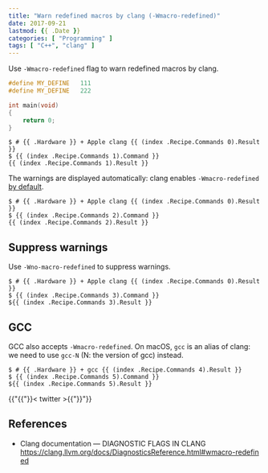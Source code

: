 ```yaml
---
title: "Warn redefined macros by clang (-Wmacro-redefined)"
date: 2017-09-21
lastmod: {{ .Date }}
categories: [ "Programming" ]
tags: [ "C++", "clang" ]
---
```


Use `-Wmacro-redefined` flag to warn redefined macros by clang.

```cpp
#define MY_DEFINE   111
#define MY_DEFINE   222

int main(void)
{
    return 0;
}
```

```console
$ # {{ .Hardware }} + Apple clang {{ (index .Recipe.Commands 0).Result }}
$ {{ (index .Recipe.Commands 1).Command }}
{{ (index .Recipe.Commands 1).Result }}
```

The warnings are displayed automatically: clang enables `-Wmacro-redefined` [by default](https://clang.llvm.org/docs/DiagnosticsReference.html#wmacro-redefined).

```console
$ # {{ .Hardware }} + Apple clang {{ (index .Recipe.Commands 0).Result }}
$ {{ (index .Recipe.Commands 2).Command }}
{{ (index .Recipe.Commands 2).Result }}
```

## Suppress warnings

Use `-Wno-macro-redefined` to suppress warnings.

```console
$ # {{ .Hardware }} + Apple clang {{ (index .Recipe.Commands 0).Result }}
$ {{ (index .Recipe.Commands 3).Command }}
${{ (index .Recipe.Commands 3).Result }}
```

## GCC

GCC also accepts `-Wmacro-redefined`.
On macOS, `gcc` is an alias of clang: we need to use `gcc-N` (N: the version of gcc) instead.

```console
$ # {{ .Hardware }} + gcc {{ (index .Recipe.Commands 4).Result }}
$ {{ (index .Recipe.Commands 5).Command }}
${{ (index .Recipe.Commands 5).Result }}
```

{{"{{"}}< twitter >{{"}}"}}

## References

- Clang documentation &mdash; DIAGNOSTIC FLAGS IN CLANG<br />
  <span style="word-break: break-all;">
  https://clang.llvm.org/docs/DiagnosticsReference.html#wmacro-redefined
  </span>
